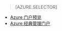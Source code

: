 > [AZURE.SELECTOR]
- [Azure 门户预览](/documentation/articles/storage-import-export-service/)
- [Azure 经典管理门户](/documentation/articles/storage-import-export-service-classic-portal/)

<!---HONumber=Mooncake_0104_2016-->